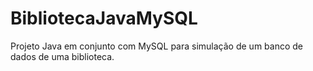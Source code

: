 # BibliotecaJavaMySQL
 Projeto Java em conjunto com MySQL para simulação de um banco de dados de uma biblioteca.
